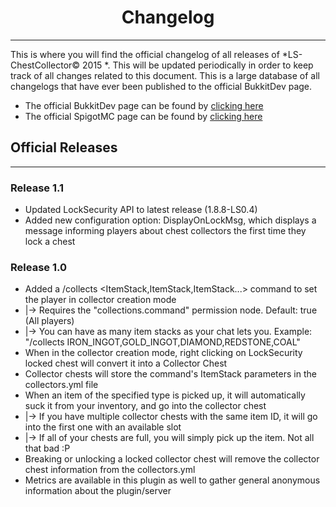 # <center> Changelog </center> #
- - - - - - - - - - - - - - - - -

This is where you will find the official changelog of all releases of *LS-ChestCollector&copy; 2015 *. This will be updated periodically in order to keep track of all changes related to this document. This is a large database of all changelogs that have ever been published to the official BukkitDev page.

* The official BukkitDev page can be found by [clicking here](BUKKIT_LINK)
* The official SpigotMC page can be found by [clicking here](SPIGOT_LINK)

## Official Releases ##
- - - - - - - - - -

### Release 1.1 ###
* Updated LockSecurity API to latest release (1.8.8-LS0.4)
* Added new configuration option: DisplayOnLockMsg, which displays a message informing players about chest collectors the first time they lock a chest

### Release 1.0 ###
* Added a /collects <ItemStack,ItemStack,ItemStack...> command to set the player in collector creation mode
* |-> Requires the "collections.command" permission node. Default: true (All players)
* |-> You can have as many item stacks as your chat lets you. Example: "/collects IRON\_INGOT,GOLD\_INGOT,DIAMOND,REDSTONE,COAL"
* When in the collector creation mode, right clicking on LockSecurity locked chest will convert it into a Collector Chest
* Collector chests will store the command's ItemStack parameters in the collectors.yml file
* When an item of the specified type is picked up, it will automatically suck it from your inventory, and go into the collector chest
* |-> If you have multiple collector chests with the same item ID, it will go into the first one with an available slot
* |-> If all of your chests are full, you will simply pick up the item. Not all that bad :P
* Breaking or unlocking a locked collector chest will remove the collector chest information from the collectors.yml
* Metrics are available in this plugin as well to gather general anonymous information about the plugin/server